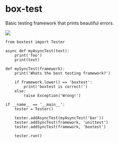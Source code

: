 # box-test
Basic testing framework that prints beautiful errors.

![](example.png)

```
from boxtest import Tester

async def myAsyncTest(text):
    print('foo')
    print(text)

def mySyncTest(framework):
    print('Whats the best testing framework?')

    if framework.lower() == 'boxtest':
        print('boxtest is correct!')
    else:
        raise Exception('Wrong!')

if __name__ == '__main__':
    tester = Tester()

    tester.addAsyncTest(myAsyncTest('bar'))
    tester.addSyncTest(framework, 'unittest')
    tester.addSyncTest(framework, 'boxtest')

    tester.run()
```

